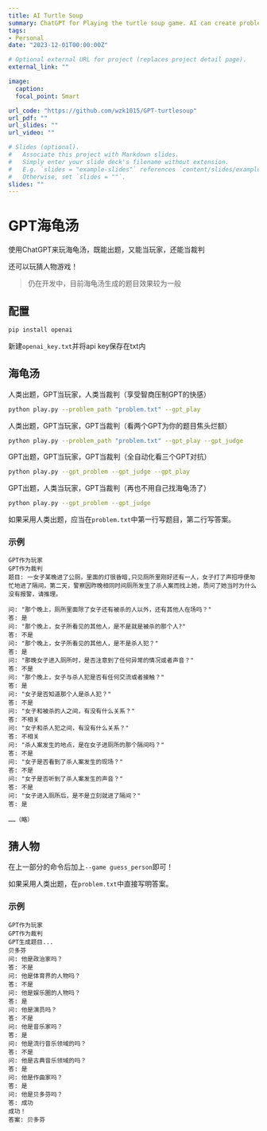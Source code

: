 ```yaml
---
title: AI Turtle Soup
summary: ChatGPT for Playing the turtle soup game. AI can create problems, guess and judge.
tags:
- Personal
date: "2023-12-01T00:00:00Z"

# Optional external URL for project (replaces project detail page).
external_link: ""

image:
  caption: 
  focal_point: Smart

url_code: "https://github.com/wzk1015/GPT-turtlesoup"
url_pdf: ""
url_slides: ""
url_video: ""

# Slides (optional).
#   Associate this project with Markdown slides.
#   Simply enter your slide deck's filename without extension.
#   E.g. `slides = "example-slides"` references `content/slides/example-slides.md`.
#   Otherwise, set `slides = ""`.
slides: ""
---
```




# GPT海龟汤

使用ChatGPT来玩海龟汤，既能出题，又能当玩家，还能当裁判

还可以玩猜人物游戏！

> 仍在开发中，目前海龟汤生成的题目效果较为一般



## 配置

```bash
pip install openai
```

新建`openai_key.txt`并将api key保存在txt内



## 海龟汤

人类出题，GPT当玩家，人类当裁判（享受智商压制GPT的快感）

```bash
python play.py --problem_path "problem.txt" --gpt_play
```

人类出题，GPT当玩家，GPT当裁判（看两个GPT为你的题目焦头烂额）

```bash
python play.py --problem_path "problem.txt" --gpt_play --gpt_judge
```

GPT出题，GPT当玩家，GPT当裁判（全自动化看三个GPT对抗）

```bash
python play.py --gpt_problem --gpt_judge --gpt_play
```

GPT出题，人类当玩家，GPT当裁判（再也不用自己找海龟汤了）

```bash
python play.py --gpt_problem --gpt_judge
```



如果采用人类出题，应当在`problem.txt`中第一行写题目，第二行写答案。

### 示例

```
GPT作为玩家
GPT作为裁判
题目: 一女子某晚进了公厕，里面的灯很昏暗,只见厕所里刚好还有一人，女子打了声招呼便匆忙地进了隔间，第二天，警察因昨晚相同时间厕所发生了杀人案而找上她，质问了她当时为什么没有报警，请推理。
    
问: "那个晚上，厕所里面除了女子还有被杀的人以外，还有其他人在场吗？"
答: 是
问: "那个晚上，女子所看见的其他人，是不是就是被杀的那个人?"
答: 不是
问: "那个晚上，女子所看见的其他人，是不是杀人犯？"
答: 是
问: "那晚女子进入厕所时，是否注意到了任何异常的情况或者声音？"
答: 不是
问: "那个晚上，女子与杀人犯是否有任何交流或者接触？"
答: 是
问: "女子是否知道那个人是杀人犯？"
答: 不是
问: "女子和被杀的人之间，有没有什么关系？"
答: 不相关
问: "女子和杀人犯之间，有没有什么关系？"
答: 不相关
问: "杀人案发生的地点，是在女子进厕所的那个隔间吗？"
答: 不是
问: "女子是否看到了杀人案发生的现场？"
答: 不是
问: "女子是否听到了杀人案发生的声音？"
答: 不是
问: "女子进入厕所后，是不是立刻就进了隔间？"
答: 是

……（略）
```





## 猜人物

在上一部分的命令后加上`--game guess_person`即可！

如果采用人类出题，在`problem.txt`中直接写明答案。

### 示例

```
GPT作为玩家
GPT作为裁判
GPT生成题目...
贝多芬
问: 他是政治家吗？
答: 不是
问: 他是体育界的人物吗？
答: 不是
问: 他是娱乐圈的人物吗？
答: 是
问: 他是演员吗？
答: 不是
问: 他是音乐家吗？
答: 是
问: 他是流行音乐领域的吗？
答: 不是
问: 他是古典音乐领域的吗？
答: 是
问: 他是作曲家吗？
答: 是
问: 他是贝多芬吗？
答: 成功
成功！
答案: 贝多芬
```


